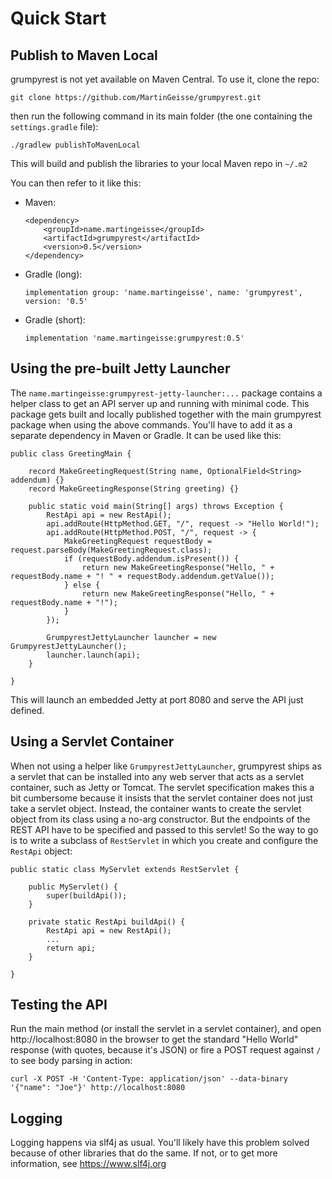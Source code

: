 
# Quick Start

## Publish to Maven Local

grumpyrest is not yet available on Maven Central. To use it, clone the repo:

    git clone https://github.com/MartinGeisse/grumpyrest.git

then run the following command in its main folder (the one containing the `settings.gradle` file):

    ./gradlew publishToMavenLocal

This will build and publish the libraries to your local Maven repo in `~/.m2`

You can then refer to it like this:

* Maven:
    ```
    <dependency>
        <groupId>name.martingeisse</groupId>
        <artifactId>grumpyrest</artifactId>
        <version>0.5</version>
    </dependency>
    ```
* Gradle (long):
    ```
    implementation group: 'name.martingeisse', name: 'grumpyrest', version: '0.5'
    ```
* Gradle (short):
    ```
    implementation 'name.martingeisse:grumpyrest:0.5'
    ```

## Using the pre-built Jetty Launcher

The `name.martingeisse:grumpyrest-jetty-launcher:...` package contains a helper class to get an API server up and
running with minimal code. This package gets built and locally published together with the main grumpyrest package when
using the above commands. You'll have to add it as a separate dependency in Maven or Gradle. It can be used like this:

```
public class GreetingMain {

    record MakeGreetingRequest(String name, OptionalField<String> addendum) {}
    record MakeGreetingResponse(String greeting) {}

    public static void main(String[] args) throws Exception {
        RestApi api = new RestApi();
        api.addRoute(HttpMethod.GET, "/", request -> "Hello World!");
        api.addRoute(HttpMethod.POST, "/", request -> {
            MakeGreetingRequest requestBody = request.parseBody(MakeGreetingRequest.class);
            if (requestBody.addendum.isPresent()) {
                return new MakeGreetingResponse("Hello, " + requestBody.name + "! " + requestBody.addendum.getValue());
            } else {
                return new MakeGreetingResponse("Hello, " + requestBody.name + "!");
            }
        });

        GrumpyrestJettyLauncher launcher = new GrumpyrestJettyLauncher();
        launcher.launch(api);
    }

}
```

This will launch an embedded Jetty at port 8080 and serve the API just defined.

## Using a Servlet Container

When not using a helper like `GrumpyrestJettyLauncher`, grumpyrest ships as a servlet that can be installed into any
web server that acts as a servlet container, such as Jetty or Tomcat. The servlet specification makes this a bit
cumbersome because it insists that the servlet container does not just take a servlet object. Instead, the container
wants to create the servlet object from its class using a no-arg constructor. But the endpoints  of the REST API have
to be specified and passed to this servlet! So the way to go is to write a subclass of `RestServlet` in which you
create and configure the `RestApi` object:

```
public static class MyServlet extends RestServlet {

    public MyServlet() {
        super(buildApi());
    }

    private static RestApi buildApi() {
        RestApi api = new RestApi();
        ...
        return api;
    }

}
```

## Testing the API

Run the main method (or install the servlet in a servlet container), and open http://localhost:8080 in the browser to
get the standard "Hello World" response (with quotes, because it's JSON) or fire a POST request against `/` to see body
parsing in action:

```
curl -X POST -H 'Content-Type: application/json' --data-binary '{"name": "Joe"}' http://localhost:8080
```

## Logging

Logging happens via slf4j as usual. You'll likely have this problem solved because of other libraries that do the same.
If not, or to get more information, see https://www.slf4j.org

